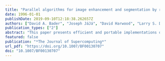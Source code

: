 ```yaml
---
title: "Parallel algorithms for image enhancement and segmentation by region growing, with an experimental study"
date: 1996-01-01
publishDate: 2019-09-10T12:18:38.262657Z
authors: ["David A. Bader", "Joseph JáJá", "David Harwood", "Larry S. Davis"]
publication_types: ["2"]
abstract: "This paper presents efficient and portable implementations of a powerful image enhancement process, the Symmetric Neighborhood Filter (SNF), and an image segmentation technique that makes use of the SNF and a variant of the conventional connected components algorithm which we call δ-Connected Components. We use efficient techniques for distributing and coalescing data as well as efficient combinations of task and data parallelism. The image segmentation algorithm makes use of an efficient connected components algorithm based on a novel approach for parallel merging. The algorithms have been coded in Split-C and run on a variety of platforms, including the Thinking Machines CM-5, IBM SP-1 and SP-2, Cray Research T3D, Meiko Scientific CS-2, Intel Paragon, and workstation clusters. Our experimental results are consistent with the theoretical analysis (and provide the best known execution times for segmentation, even when compared with machine-specific implementations). Our test data include difficult images from the Landsat Thematic Mapper (TM) satellite data."
featured: false
publication: "*The Journal of Supercomputing*"
url_pdf: "https://doi.org/10.1007/BF00130707"
doi: "10.1007/BF00130707"
---
```


